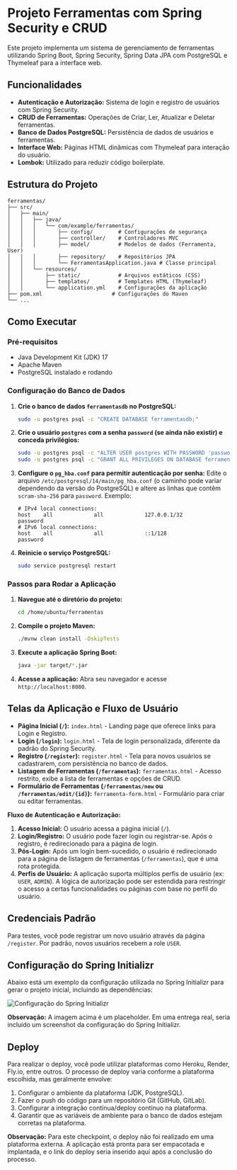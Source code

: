 # Projeto Ferramentas com Spring Security e CRUD

Este projeto implementa um sistema de gerenciamento de ferramentas utilizando Spring Boot, Spring Security, Spring Data JPA com PostgreSQL e Thymeleaf para a interface web.

## Funcionalidades

- **Autenticação e Autorização:** Sistema de login e registro de usuários com Spring Security.
- **CRUD de Ferramentas:** Operações de Criar, Ler, Atualizar e Deletar ferramentas.
- **Banco de Dados PostgreSQL:** Persistência de dados de usuários e ferramentas.
- **Interface Web:** Páginas HTML dinâmicas com Thymeleaf para interação do usuário.
- **Lombok:** Utilizado para reduzir código boilerplate.

## Estrutura do Projeto

```
ferramentas/
├── src/
│   ├── main/
│   │   ├── java/
│   │   │   └── com/example/ferramentas/
│   │   │       ├── config/        # Configurações de segurança
│   │   │       ├── controller/    # Controladores MVC
│   │   │       ├── model/         # Modelos de dados (Ferramenta, User)
│   │   │       ├── repository/    # Repositórios JPA
│   │   │       └── FerramentasApplication.java # Classe principal
│   │   └── resources/
│   │       ├── static/            # Arquivos estáticos (CSS)
│   │       ├── templates/         # Templates HTML (Thymeleaf)
│   │       └── application.yml    # Configurações da aplicação
├── pom.xml                      # Configurações do Maven
└── ...
```

## Como Executar

### Pré-requisitos

- Java Development Kit (JDK) 17
- Apache Maven
- PostgreSQL instalado e rodando

### Configuração do Banco de Dados

1.  **Crie o banco de dados `ferramentasdb` no PostgreSQL:**
    ```bash
    sudo -u postgres psql -c "CREATE DATABASE ferramentasdb;"
    ```
2.  **Crie o usuário `postgres` com a senha `password` (se ainda não existir) e conceda privilégios:**
    ```bash
    sudo -u postgres psql -c "ALTER USER postgres WITH PASSWORD 'password';"
    sudo -u postgres psql -c "GRANT ALL PRIVILEGES ON DATABASE ferramentasdb TO postgres;"
    ```
3.  **Configure o `pg_hba.conf` para permitir autenticação por senha:**
    Edite o arquivo `/etc/postgresql/14/main/pg_hba.conf` (o caminho pode variar dependendo da versão do PostgreSQL) e altere as linhas que contêm `scram-sha-256` para `password`.
    Exemplo:
    ```
    # IPv4 local connections:
    host    all             all             127.0.0.1/32            password
    # IPv6 local connections:
    host    all             all             ::1/128                 password
    ```
4.  **Reinicie o serviço PostgreSQL:**
    ```bash
    sudo service postgresql restart
    ```

### Passos para Rodar a Aplicação

1.  **Navegue até o diretório do projeto:**
    ```bash
    cd /home/ubuntu/ferramentas
    ```

2.  **Compile o projeto Maven:**
    ```bash
    ./mvnw clean install -DskipTests
    ```

3.  **Execute a aplicação Spring Boot:**
    ```bash
    java -jar target/*.jar
    ```

4.  **Acesse a aplicação:**
    Abra seu navegador e acesse `http://localhost:8080`.

## Telas da Aplicação e Fluxo de Usuário

- **Página Inicial (`/`):** `index.html` - Landing page que oferece links para Login e Registro.
- **Login (`/login`):** `login.html` - Tela de login personalizada, diferente da padrão do Spring Security.
- **Registro (`/register`):** `register.html` - Tela para novos usuários se cadastrarem, com persistência no banco de dados.
- **Listagem de Ferramentas (`/ferramentas`):** `ferramentas.html` - Acesso restrito, exibe a lista de ferramentas e opções de CRUD.
- **Formulário de Ferramentas (`/ferramentas/new` ou `/ferramentas/edit/{id}`):** `ferramenta-form.html` - Formulário para criar ou editar ferramentas.

**Fluxo de Autenticação e Autorização:**

1.  **Acesso Inicial:** O usuário acessa a página inicial (`/`).
2.  **Login/Registro:** O usuário pode fazer login ou registrar-se. Após o registro, é redirecionado para a página de login.
3.  **Pós-Login:** Após um login bem-sucedido, o usuário é redirecionado para a página de listagem de ferramentas (`/ferramentas`), que é uma rota protegida.
4.  **Perfis de Usuário:** A aplicação suporta múltiplos perfis de usuário (ex: `USER`, `ADMIN`). A lógica de autorização pode ser estendida para restringir o acesso a certas funcionalidades ou páginas com base no perfil do usuário.

## Credenciais Padrão

Para testes, você pode registrar um novo usuário através da página `/register`. Por padrão, novos usuários recebem a role `USER`.

## Configuração do Spring Initializr

Abaixo está um exemplo da configuração utilizada no Spring Initializr para gerar o projeto inicial, incluindo as dependências:

![Configuração do Spring Initializr](spring_initializr_config.png)

**Observação:** A imagem acima é um placeholder. Em uma entrega real, seria incluído um screenshot da configuração do Spring Initializr.

## Deploy

Para realizar o deploy, você pode utilizar plataformas como Heroku, Render, Fly.io, entre outros. O processo de deploy varia conforme a plataforma escolhida, mas geralmente envolve:

1.  Configurar o ambiente da plataforma (JDK, PostgreSQL).
2.  Fazer o push do código para um repositório Git (GitHub, GitLab).
3.  Configurar a integração contínua/deploy contínuo na plataforma.
4.  Garantir que as variáveis de ambiente para o banco de dados estejam corretas na plataforma.

**Observação:** Para este checkpoint, o deploy não foi realizado em uma plataforma externa. A aplicação está pronta para ser empacotada e implantada, e o link do deploy seria inserido aqui após a conclusão do processo.

